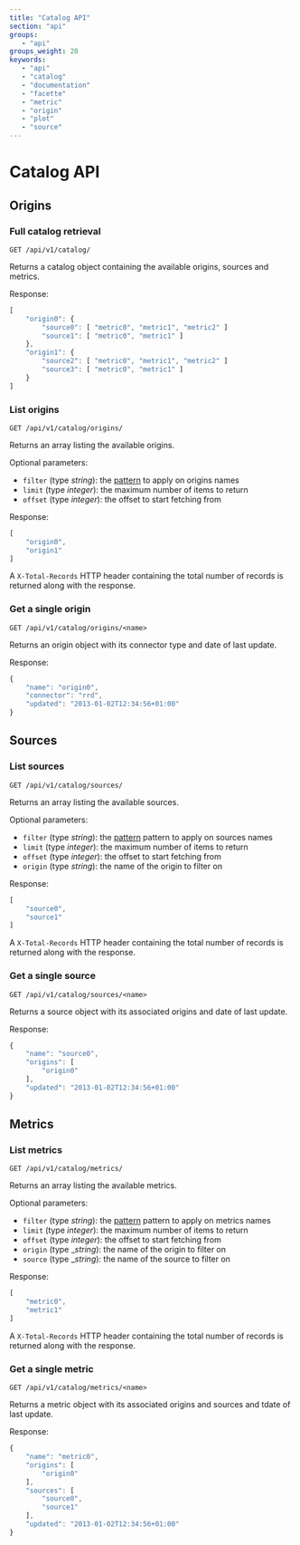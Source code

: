 ```yaml
---
title: "Catalog API"
section: "api"
groups:
   - "api"
groups_weight: 20
keywords:
   - "api"
   - "catalog"
   - "documentation"
   - "facette"
   - "metric"
   - "origin"
   - "plot"
   - "source"
---
```


# Catalog API

## Origins

### Full catalog retrieval

```
GET /api/v1/catalog/
```

Returns a catalog object containing the available origins, sources and metrics.

Response:

```javascript
[
    "origin0": {
        "source0": [ "metric0", "metric1", "metric2" ]
        "source1": [ "metric0", "metric1" ]
    },
    "origin1": {
        "source2": [ "metric0", "metric1", "metric2" ]
        "source3": [ "metric0", "metric1" ]
    }
]

```

### List origins

```
GET /api/v1/catalog/origins/
```

Returns an array listing the available origins.

Optional parameters:

 * `filter` (type _string_): the [pattern](/docs/api/#filter-patterns) to apply on origins names
 * `limit` (type _integer_): the maximum number of items to return
 * `offset` (type _integer_): the offset to start fetching from

Response:

```javascript
[
    "origin0",
    "origin1"
]
```

A `X-Total-Records` HTTP header containing the total number of records is returned along with the response.

### Get a single origin

```
GET /api/v1/catalog/origins/<name>
```

Returns an origin object with its connector type and date of last update.

Response:

```javascript
{
    "name": "origin0",
    "connector": "rrd",
    "updated": "2013-01-02T12:34:56+01:00"
}
```

## Sources

### List sources

```
GET /api/v1/catalog/sources/
```

Returns an array listing the available sources.

Optional parameters:

 * `filter` (type _string_): the [pattern](/docs/api/#filter-patterns) pattern to apply on sources names
 * `limit` (type _integer_): the maximum number of items to return
 * `offset` (type _integer_): the offset to start fetching from
 * `origin` (type _string_): the name of the origin to filter on

Response:

```javascript
[
    "source0",
    "source1"
]
```

A `X-Total-Records` HTTP header containing the total number of records is returned along with the response.

### Get a single source

```
GET /api/v1/catalog/sources/<name>
```

Returns a source object with its associated origins and date of last update.

Response:

```javascript
{
    "name": "source0",
    "origins": [
        "origin0"
    ],
    "updated": "2013-01-02T12:34:56+01:00"
}
```

## Metrics

### List metrics

```
GET /api/v1/catalog/metrics/
```

Returns an array listing the available metrics.

Optional parameters:

 * `filter` (type _string_): the [pattern](/docs/api/#filter-patterns) pattern to apply on metrics names
 * `limit` (type _integer_): the maximum number of items to return
 * `offset` (type _integer_): the offset to start fetching from
 * `origin` (type __string_): the name of the origin to filter on
 * `source` (type __string_): the name of the source to filter on

Response:

```javascript
[
    "metric0",
    "metric1"
]
```

A `X-Total-Records` HTTP header containing the total number of records is returned along with the response.

### Get a single metric

```
GET /api/v1/catalog/metrics/<name>
```

Returns a metric object with its associated origins and sources and tdate of last update.

Response:

```javascript
{
    "name": "metric0",
    "origins": [
        "origin0"
    ],
    "sources": [
        "source0",
        "source1"
    ],
    "updated": "2013-01-02T12:34:56+01:00"
}
```

